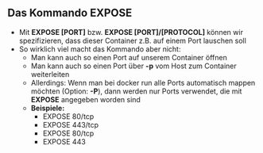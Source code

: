 ## Das Kommando **EXPOSE**

* Mit **EXPOSE [PORT]** bzw. **EXPOSE [PORT]/[PROTOCOL]** können wir
spezifizieren, dass dieser Container z.B. auf einem Port lauschen soll
* So wirklich viel macht das Kommando aber nicht:
  * Man kann auch so einen Port auf unserem Container öffnen
  * Man kann auch so einen Port über **-p** vom Host zum Container weiterleiten
  * Allerdings: Wenn man bei docker run alle Ports automatisch mappen
  möchten (Option: **-P**), dann werden nur Ports verwendet, die mit **EXPOSE**
  angegeben worden sind
  * **Beispiele:**
    * EXPOSE 80/tcp
    * EXPOSE 443/tcp 
    * EXPOSE 80/tcp
    * EXPOSE 443